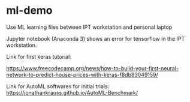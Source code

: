 # ml-demo
Use ML learning files between IPT workstation and personal laptop

Jupyter notebook (Anaconda 3) shows an error for tensorflow in the IPT workstation.

Link for first keras tutorial:

https://www.freecodecamp.org/news/how-to-build-your-first-neural-network-to-predict-house-prices-with-keras-f8db83049159/

Link for AutoML softwares for initial trials:
https://jonathankrauss.github.io/AutoML-Benchmark/


